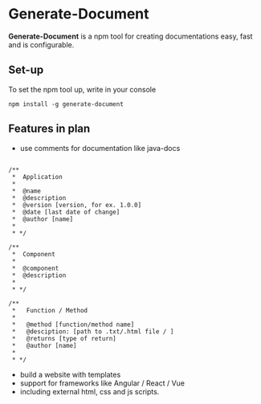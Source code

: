 # Generate-Document

**Generate-Document** is a npm tool for creating documentations easy, fast and is configurable.

## Set-up
To set the npm tool up, write in your console

```
npm install -g generate-document
```

## Features in plan

- use comments for documentation like java-docs
```

/**
 *  Application
 *
 *  @name
 *  @description
 *  @version [version, for ex. 1.0.0]
 *  @date [last date of change]
 *  @author [name]
 *
 * */

/**
 *  Component
 *
 *  @component 
 *  @description
 *  
 * */

/**
 *   Function / Method
 *   
 *   @method [function/method name]
 *   @desciption: [path to .txt/.html file / ]
 *   @returns [type of return]
 *   @author [name]
 *
 * */
```

- build a website with templates
- support for frameworks like Angular / React / Vue 
- including external html, css and js scripts.